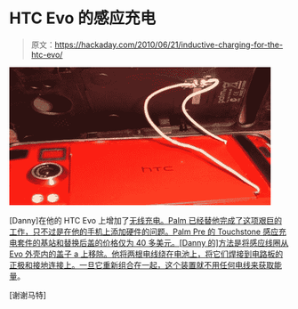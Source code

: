# HTC Evo 的感应充电

> 原文：<https://hackaday.com/2010/06/21/inductive-charging-for-the-htc-evo/>

![](img/5e4b6a832303a60d3e732d85bf3d32eb.png "htc-evo-touchstone-charger")

[Danny]在他的 HTC Evo 上增加了[无线充电。Palm 已经替他完成了这项艰巨的工作，只不过是在他的手机上添加硬件的问题。Palm Pre 的 Touchstone 感应充电套件的基站和替换后盖的价格仅为 40 多美元。[Danny 的]方法是将感应线圈从 Evo 外壳内的盖子 a 上移除。他将两根电线绕在电池上，将它们焊接到电路板的正极和接地连接上。一旦它重新组合在一起，这个装置](http://www.goodandevo.net/2010/06/how-to-mod-htc-evo-4g-to-work-with-palm-touchstone-wireless-charger.html)[就不用任何电线来获取能量](http://hackaday.com/2009/11/18/look-ma-no-wires/)。

[谢谢马特]